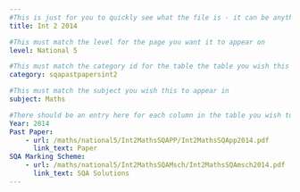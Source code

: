 ```yaml
---
#This is just for you to quickly see what the file is - it can be anything you want
title: Int 2 2014

#This must match the level for the page you want it to appear on
level: National 5

#This must match the category id for the table the table you wish this to appear in
category: sqapastpapersint2

#This must match the subject you wish this to appear in
subject: Maths

#There should be an entry here for each column in the table you wish to populate:
Year: 2014
Past Paper:
    - url: /maths/national5/Int2MathsSQAPP/Int2MathsSQApp2014.pdf
      link_text: Paper
SQA Marking Scheme:
    - url: /maths/national5/Int2MathsSQAMsch/Int2MathsSQAmsch2014.pdf
      link_text: SQA Solutions
---
```


